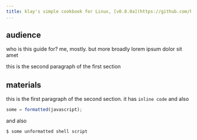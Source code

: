```yaml
---
title: klay's simple cookbook for Linux, [v0.8.0a](https://github.com/klaymu/self-host)
...
```


## audience

who is this guide for? me, mostly. but more broadly lorem ipsum dolor sit amet

this is the second paragraph of the first section

## materials

this is the first paragraph of the second section. it has `inline code` and also

```js
some = formatted(javascript);
```

and also

```
$ some unformatted shell script
```